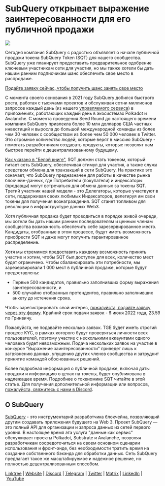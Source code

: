 # SubQuery открывает выражение заинтересованности для его публичной продажи

![](https://miro.medium.com/max/1400/1*oPs8f6r1427cPwlsE1eyRw.png)

Сегодня компания SubQuery с радостью объявляет о начале публичной продажи токена SubQuery Token (SQT) для нашего сообщества. SubQuery уже планирует предоставить предварительное одобрение ключевым участникам сети для участия, но мы также хотели бы дать нашим ранним подписчикам шанс обеспечить свое место в распродаже.

[Подайте заявку сейчас, чтобы получить шанс занять свое место](https://docs.google.com/forms/d/e/1FAIpQLSc3V_1TrTmBcSxNTuG8xPnPODJkwj5PhWrnlPHlKzcIFk8cqQ/viewform?usp=sf_link)

С момента своего основания в 2021 году SubQuery добился быстрого роста, работая с тысячами проектов и обслуживая сотни миллионов запросов каждый день (из нашего [управляемого сервиса](https://subquery.network/managedservices)) в приложениях, работающих каждый день в экосистемах Polkadot и Avalanche. С момента проведения Seed Round до настоящего времени компания SubQuery привлекла более 10 млн долларов США частных инвестиций и выросла до большой международной команды из более чем 30 человек с сообществом из более чем 50 000 человек в Twitter. Это огромное количество людей, которые верят в миссию SubQuery - помогать разработчикам создавать продукты, которые позволят нам быстрее перейти к децентрализованному будущему.

[Как указано в "Белой книге"](https://static.subquery.network/whitepaper.pdf), SQT должен стать токеном, который питает сеть SubQuery, обеспечивая стимул для участия, а также служа средством обмена для транзакций в сети SubQuery. На практике это означает, что SubQuery предназначен для работы в качестве рынка блокчейн-данных, где Потребители (покупатели) и индексаторы (продавцы) могут встречаться для обмена данных за токены SQT. Третий участник нашей модели - это Делегаторы, которые участвуют в сети, поддерживая своих любимых Индексаторов, делегируя им свои токены для получения вознаграждения. SQT станет топливом для революции в инфраструктуре данных Web3.

Хотя публичная продажа будет проводиться в порядке живой очереди, мы хотели бы дать нашим ранним последователям и ценным членам сообщества возможность обеспечить себе зарезервированное место. Кандидаты, отобранные в этом процессе, будут иметь возможность приобрести SQT и даже могут получить гарантированное распределение.

Хотя мы стремимся предоставить каждому возможность принять участие и хотим, чтобы SQT был доступен для всех, количество мест будет ограничено. Чтобы сбалансировать эти потребности, мы зарезервировали 1 000 мест в публичной продаже, которые будут предоставлены:

- Первые 500 кандидатов, правильно заполнивших форму выражения заинтересованности, и
- 500 случайно отобранных претендентов, правильно заполнивших анкету до истечения срока.

Чтобы зарегистрировать свой интерес, [пожалуйста, подайте заявку через эту форму](https://docs.google.com/forms/d/e/1FAIpQLSc3V_1TrTmBcSxNTuG8xPnPODJkwj5PhWrnlPHlKzcIFk8cqQ/viewform?usp=sf_link). Крайний срок подачи заявок - 6 июня 2022 года, 23.59 по Гринвичу.

Пожалуйста, не подавайте несколько заявок. TGE будет иметь строгий процесс KYC, в рамках которого будут проверяться личности всех пользователей, поэтому участие с несколькими аккаунтами одного человека будет невозможным. Подача нескольких заявок на участие в конкурсе "Выражение заинтересованности" приведет лишь к загрязнению данных, упущению других членов сообщества и затруднит принятие командой обоснованных решений.

Более подробная информация о публичной продаже, включая даты продажи и информацию о ценах на токены, будет опубликована в надлежащее время. Подробнее о токеномике SQT читайте в этой статье. Для получения дополнительной информации или вопросов, [пожалуйста, свяжитесь с нами в Discord](https://discord.com/invite/subquery).

## О SubQuery

[SubQuery](https://subquery.network/) - это инструментарий разработчика блокчейна, позволяющий другим создавать приложения будущего на Web 3. Проект SubQuery — это полный API для организации и запроса данных из сетей первого уровня. В настоящее время эта услуга "данные как сервис" обслуживает проекты Polkadot, Substrate и Avalanche, позволяя разработчикам сосредоточиться на своем основном сценарии использования и фронт-энде, без необходимости тратить время на создание собственного бэкэнда для обработки данных. Сеть SubQuery предлагает такое же масштабируемое и надежное решение, но полностью децентрализованным способом.

​​[Linktree](https://linktr.ee/subquerynetwork) | [Website](https://subquery.network/) | [Discord](https://discord.com/invite/78zg8aBSMG) | [Telegram](https://t.me/subquerynetwork) | [Twitter](https://twitter.com/subquerynetwork) | [Matrix](https://matrix.to/#/#subquery:matrix.org) | [LinkedIn](https://www.linkedin.com/company/subquery) | [YouTube](https://www.youtube.com/channel/UCi1a6NUUjegcLHDFLr7CqLw)